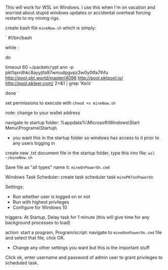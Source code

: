 This will work for WSL on Windows. I use this when I'm on vacation and worried about stupid windows updates or accidental overheat forcing restarts to my mining rigs.

create bash file `mineNow.sh` which is simply:

`
#!/bin/bash

while :

do

timeout 60 ~/packetcrypt ann -p pkt1qxrdhkc8ayyjtla97wmudpgvpz3w0y0tfa7lhfu http://pool.pkt.world/master/4096 http://pool.pktpool.io/ http://pool.pkteer.com/ 2>&1 | grep 'Ke/s'

done
`




set permissions to execute with `chmod +x mineNow.sh`

note: change to your wallet address






navigate to startup folder: %appdata%\Microsoft\Windows\Start Menu\Programs\Startup\

 - you want this in the startup folder so windows has access to it prior to any users logging in

create new .txt document file in the startup folder, type this into file: `wsl ~/mineNow.sh`

Save file as "all types" name it: `mineOnPowerOn.cmd`



Windows Task Scheduler:
create task scheduler task `minePKTonPowerOn`

Settings: 

- Run whether user is logged on or not
- Run with highest privileges
- Configure for Windows 10

triggers: At Startup, Delay task for 1 minute (this will give time for any background processes to load)

action: start a program, Program/script: navigate to `mineOnePowerOn.cmd` file and select that file, click OK.

- Change any other settings you want but this is the important stuff



Click ok, enter username and password of admin user to grant privileges to scheduled task.

